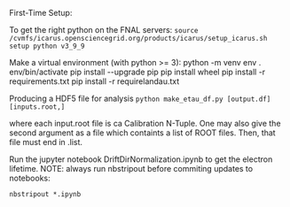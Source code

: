 First-Time Setup:

To get the right python on the FNAL servers:
`source /cvmfs/icarus.opensciencegrid.org/products/icarus/setup_icarus.sh`
`setup python v3_9_9`

Make a virtual environment (with python >= 3):
python -m venv env
. env/bin/activate
pip install --upgrade pip
pip install wheel
pip install -r requirements.txt
pip install -r requirelandau.txt

Producing a HDF5 file for analysis
`python make_etau_df.py [output.df] [inputs.root,]`

where each input.root file is ca Calibration N-Tuple.
One may also give the second argument as a file which containts a list
of ROOT files. Then, that file must end in .list.

Run the jupyter notebook DriftDirNormalization.ipynb to get the electron lifetime.
NOTE: always run nbstripout before commiting updates to notebooks:

`nbstripout *.ipynb`
